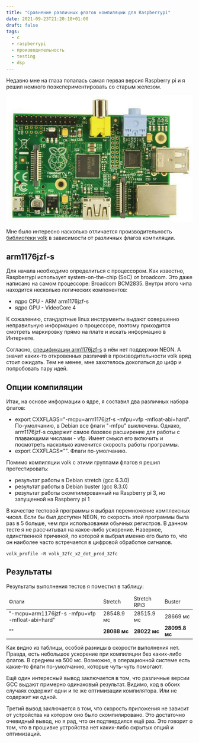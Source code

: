 ```yaml
---
title: "Сравнение различных флагов компиляции для Raspberrypi"
date: 2021-09-23T21:20:18+01:00
draft: false
tags:
  - c
  - raspberrypi
  - производительность
  - testing
  - dsp
---
```

Недавно мне на глаза попалась самая первая версия Raspberry pi и я решил немного поэкспериментировать со старым железом. 

![](/img/compare-compile-flags-raspberrypi/rpi.jpg)

Мне было интересно насколько отличается производительность [библиотеки volk](https://github.com/gnuradio/volk) в зависимости от различных флагов компиляции.

## arm1176jzf-s

Для начала необходимо определиться с процессором. Как известно, Raspberrypi использует system-on-the-chip (SoC) от broadcom. Это даже написано на самом процессоре: Broadcom BCM2835. Внутри этого чипа находится несколько логических компонентов:

 * ядро CPU - ARM arm1176jzf-s
 * ядро GPU - VideoCore 4
 
К сожалению, стандартные linux инструменты выдают совершенно неправильную информацию о процессоре, поэтому приходится смотреть маркировку прямо на плате и искать информацию в Интернете.

Согласно, [спецификации arm1176jzf-s](https://developer.arm.com/documentation/ddi0360/f/introduction-to-vfp) в нём нет поддержки NEON. А значит каких-то откровенных различий в производительности volk вряд стоит ожидать. Тем не менее, мне захотелось докопаться до цифр и попробовать пару идей.

## Опции компиляции

Итак, на основе информации о ядре, я составил два различных набора флагов:

 * export CXXFLAGS="-mcpu=arm1176jzf-s -mfpu=vfp -mfloat-abi=hard". По-умолчанию, в Debian все флаги "-mfpu" выключены. Однако, arm1176jzf-s содержит самое базовое расширение для работы с плавающими числами - vfp. Имеет смысл его включить и посмотреть насколько изменится скорость работы программы.
 * export CXXFLAGS="". Флаги по-умолчанию.
 
Помимо компиляции volk с этими группами флагов я решил протестировать:

 * результат работы в Debian stretch (gcc 6.3.0)
 * результат работы в Debian buster (gcc 8.3.0)
 * результат работы скомпилированный на Raspberry pi 3, но запущенной на Raspberry pi 1
 
В качестве тестовой программы я выбрал перемножение комплексных чисел. Если бы был доступен NEON, то скорость этой программы была раз в 5 больше, чем при использовании обычных регистров. В данном тесте я не рассчитывал на какое-либо ускорение. Наверное, единственной причиной, по которой я выбрал именно его было то, что он наиболее часто встречается в цифровой обработке сигналов.

```
volk_profile -R volk_32fc_x2_dot_prod_32fc
```

## Результаты

Результаты выполнения тестов я поместил в таблицу:

<table>
	<thead>
		<tr>
			<td>Флаги</td>
			<td>Stretch</td>
			<td>Stretch RPi3</td>
			<td>Buster</td>
		</tr>
	</thead>
	<tbody>
		<tr>
			<td>"-mcpu=arm1176jzf-s -mfpu=vfp -mfloat-abi=hard"</td>
			<td>28548.9 мс</td>
			<td>28515.9 мс</td>
			<td>28669 мс</td>
		</tr>
		<tr>
			<td>""</td>
			<td><strong>28088 мс</strong></td>
			<td><strong>28022 мс</strong></td>
			<td><strong>28095.8 мс</strong></td>
		</tr>
	</tbody>
</table>

Как видно из таблицы, особой разницы в скорости выполнения нет. Правда, есть небольшое ускорение при компиляции без каких-либо флагов. В среднем на 500 мс. Возможно, в операционной системе есть какие-то флаги по-умолчанию, которые чуть-чуть помогают. 

Ещё один интересный вывод заключается в том, что различные версии GCC выдают примерно одинаковый результат. Видимо, код в обоих случаях содержит одни и те же оптимизации компилятора. Или не содержит ни одной.

Третий вывод заключается в том, что скорость приложения не зависит от устройства на котором оно было скомпилировано. Это достаточно очевидный вывод, но я рад, что он подтвердился ещё раз. Это говорит о том, что в прошивке устройства нет каких-либо скрытых опций и оптимизаций.